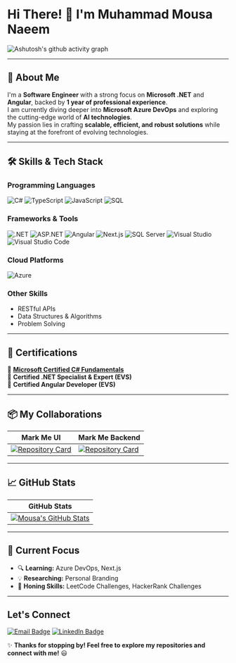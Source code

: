 # Hi There! 👋 I'm **Muhammad Mousa Naeem**  

![Ashutosh's github activity graph](https://github-readme-activity-graph.vercel.app/graph?username=muhammad-mousa&theme=minimal&hide_border=true&area=true)  

---

## 🚀 About Me  

I'm a **Software Engineer** with a strong focus on **Microsoft .NET** and **Angular**, backed by **1 year of professional experience**.  
I am currently diving deeper into **Microsoft Azure DevOps** and exploring the cutting-edge world of **AI technologies**.  
My passion lies in crafting **scalable, efficient, and robust solutions** while staying at the forefront of evolving technologies.  

---

## 🛠️ Skills & Tech Stack  

### **Programming Languages**  
![C#](https://img.shields.io/badge/C%23-239120?style=for-the-badge&logo=c-sharp&logoColor=white)
![TypeScript](https://img.shields.io/badge/TypeScript-3178C6?style=for-the-badge&logo=typescript&logoColor=white)
![JavaScript](https://img.shields.io/badge/JavaScript-F7DF1E?style=for-the-badge&logo=javascript&logoColor=black)
![SQL](https://img.shields.io/badge/SQL-CC2927?style=for-the-badge&logo=microsoft-sql-server&logoColor=white)

### **Frameworks & Tools**  
![.NET](https://img.shields.io/badge/.NET-512BD4?style=for-the-badge&logo=dotnet&logoColor=white)
![ASP.NET](https://img.shields.io/badge/ASP.NET-5C2D91?style=for-the-badge&logo=dotnet&logoColor=white)
![Angular](https://img.shields.io/badge/Angular-DD0031?style=for-the-badge&logo=angular&logoColor=white)
![Next.js](https://img.shields.io/badge/Next.js-000000?style=for-the-badge&logo=nextdotjs&logoColor=white)
![SQL Server](https://img.shields.io/badge/SQL_Server-CC2927?style=for-the-badge&logo=microsoft-sql-server&logoColor=white)
![Visual Studio](https://img.shields.io/badge/Visual_Studio-5C2D91?style=for-the-badge&logo=visual-studio&logoColor=white)
![Visual Studio Code](https://img.shields.io/badge/Visual_Studio_Code-007ACC?style=for-the-badge&logo=visual-studio-code&logoColor=white)

### **Cloud Platforms**  
![Azure](https://img.shields.io/badge/Microsoft_Azure-0078D4?style=for-the-badge&logo=microsoft-azure&logoColor=white)

### **Other Skills**  
- RESTful APIs  
- Data Structures & Algorithms
- Problem Solving

---

## 📜 Certifications  

🏅 [**Microsoft Certified C# Fundamentals**](https://devblogs.microsoft.com/dotnet/announcing-foundational-csharp-certification/?wt.mc_id=studentamb_437139)  
🏅 **Certified .NET Specialist & Expert (EVS)**  
🏅 **Certified Angular Developer (EVS)**  

---

## 📦 My Collaborations  

| Mark Me UI                                                                 | Mark Me Backend                                                                 |
|----------------------------------------------------------------------------|--------------------------------------------------------------------------------|
| [![Repository Card](https://github-readme-stats.vercel.app/api/pin/?username=ZU3AIRE&repo=mark-me&theme=solarized-light)](https://github.com/ZU3AIRE/mark-me.UI) | [![Repository Card](https://github-readme-stats.vercel.app/api/pin/?username=ZU3AIRE&repo=markme&theme=solarized-light)](https://github.com/ZU3AIRE/MarkMe.Backend) |

---

## 📈 GitHub Stats  

| GitHub Stats                                                                 |
|------------------------------------------------------------------------------|
| [![Mousa's GitHub Stats](https://github-readme-stats.vercel.app/api?username=muhammad-mousa&show_icons=true&theme=solarized-light&cache_seconds=40)](https://linkedin.com/in/muhammad-mousa-naeem)

---

## 🎯 Current Focus  

- 🔍 **Learning:** Azure DevOps, Next.js  
- 💡 **Researching:** Personal Branding  
- 🔧 **Honing Skills:** LeetCode Challenges, HackerRank Challenges  

---

## Let's Connect  

[![Email Badge](https://img.shields.io/badge/Email-D14836?style=for-the-badge&logo=gmail&logoColor=white)](mailto:mousa.naeem.01@outlook.com)
[![LinkedIn Badge](https://img.shields.io/badge/LinkedIn-0077B5?style=for-the-badge&logo=linkedin&logoColor=white)](https://linkedin.com/in/muhammad-mousa-naeem)  

✨ **Thanks for stopping by! Feel free to explore my repositories and connect with me!** 😃  

